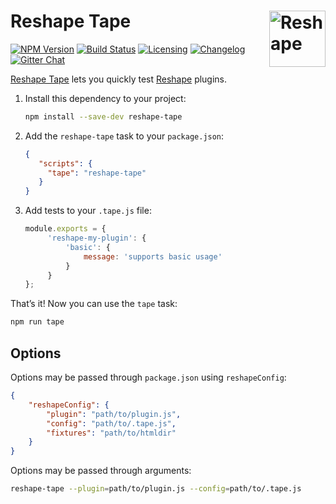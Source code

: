 # Reshape Tape [<img src="https://jonathantneal.github.io/reshape-boilerplate/logo.svg" alt="Reshape" width="90" height="90" align="right">][Reshape]

[![NPM Version][npm-img]][npm-url]
[![Build Status][cli-img]][cli-url]
[![Licensing][lic-img]][lic-url]
[![Changelog][log-img]][log-url]
[![Gitter Chat][git-img]][git-url]

[Reshape Tape] lets you quickly test [Reshape] plugins.

1. Install this dependency to your project:

   ```sh
   npm install --save-dev reshape-tape
   ```

2. Add the `reshape-tape` task to your `package.json`:

   ```json
   {
      "scripts": {
        "tape": "reshape-tape"
      }
   }
   ```

3. Add tests to your `.tape.js` file:

   ```js
   module.exports = {
		'reshape-my-plugin': {
			'basic': {
				message: 'supports basic usage'
			}
		}
   };
   ```

That’s it! Now you can use the `tape` task:

```sh
npm run tape
```

## Options

Options may be passed through `package.json` using `reshapeConfig`:

```json
{
	"reshapeConfig": {
		"plugin": "path/to/plugin.js",
		"config": "path/to/.tape.js",
		"fixtures": "path/to/htmldir"
	}
}
```

Options may be passed through arguments:

```sh
reshape-tape --plugin=path/to/plugin.js --config=path/to/.tape.js
```

[npm-url]: https://www.npmjs.com/package/reshape-tape
[npm-img]: https://img.shields.io/npm/v/reshape-tape.svg
[cli-url]: https://travis-ci.org/jonathantneal/reshape-tape
[cli-img]: https://img.shields.io/travis/jonathantneal/reshape-tape.svg
[lic-url]: LICENSE.md
[lic-img]: https://img.shields.io/npm/l/reshape-tape.svg
[log-url]: CHANGELOG.md
[log-img]: https://img.shields.io/badge/changelog-md-blue.svg
[git-url]: https://gitter.im/reshape/reshape
[git-img]: https://img.shields.io/badge/chat-gitter-blue.svg

[Reshape Tape]: https://github.com/jonathantneal/reshape-tape
[Reshape]: https://github.com/reshape/reshape
